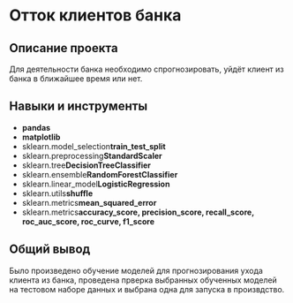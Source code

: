 # Отток клиентов банка

## Описание проекта
Для деятельности банка необходимо спрогнозировать, уйдёт клиент из банка в ближайшее время или нет.

## Навыки и инструменты

- **pandas**
- **matplotlib**
- sklearn.model_selection**train_test_split**
- sklearn.preprocessing**StandardScaler**
- sklearn.tree**DecisionTreeClassifier**
- sklearn.ensemble**RandomForestClassifier**
- sklearn.linear_model**LogisticRegression**
- sklearn.utils**shuffle**
- sklearn.metrics**mean_squared_error**
- sklearn.metrics**accuracy_score, precision_score, recall_score, roc_auc_score, roc_curve, f1_score**

## Общий вывод
Было произведено обучение моделей для прогнозирования ухода клиента из банка, проведена прверка выбранных обученных моделей на тестовом наборе данных и выбрана одна для запуска в произвдство.
